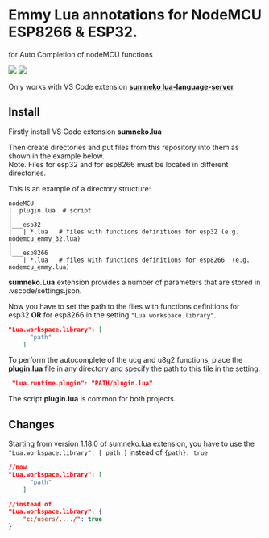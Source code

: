 <h1>Emmy Lua annotations for NodeMCU ESP8266 & ESP32.</h1>

for Auto Completion of nodeMCU functions

<img src="https://github.com/serg3295/nodeMCU-emmy/blob/main/images/nodemcu_emmy1.gif" style="max-width:100%;">


<img src="https://github.com/serg3295/nodeMCU-emmy/blob/main/images/nodemcu_emmy2.gif" style="max-width:100%;">

Only works with VS Code extension **[sumneko lua-language-server](https://github.com/sumneko/lua-language-server)**

<h2>Install</h2>

Firstly install VS Code extension **sumneko.lua**

Then create directories and put files from this repository into them as shown in the example below.<br>
Note. Files for esp32 and for esp8266 must be located in different directories.

This is an example of a directory structure:
```
nodeMCU
|  plugin.lua  # script
|
|___esp32
|   | *.lua   # files with functions definitions for esp32 (e.g. nodemcu_emmy_32.lua)
|
|___esp8266
    | *.lua   # files with functions definitions for esp8266  (e.g. nodemcu_emmy.lua)
```

**sumneko.Lua** extension provides a number of parameters that are stored in .vscode/settings.json.

Now you have to set the path to the files with functions definitions for esp32 **OR** for esp8266 in the setting ```"Lua.workspace.library"```.
```json
"Lua.workspace.library": [
      "path"
    ]
```

To perform the autocomplete of the ucg and u8g2 functions, place the **plugin.lua** file in any directory
 and specify the path to this file in the setting:
```json
 "Lua.runtime.plugin": "PATH/plugin.lua"
```

The script **plugin.lua** is common for both projects.


<h2>Changes</h2>

Starting from version 1.18.0 of sumneko.lua extension, you have to use the ```"Lua.workspace.library": [ path ]``` instead of ```{path}: true```

```json
//now
"Lua.workspace.library": [
      "path"
    ]
```

```json
//instead of
"Lua.workspace.library": {
    "c:/users/..../": true
}
```
